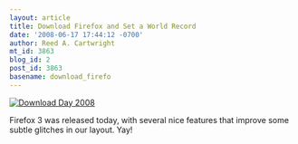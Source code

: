 ```yaml
---
layout: article
title: Download Firefox and Set a World Record
date: '2008-06-17 17:44:12 -0700'
author: Reed A. Cartwright
mt_id: 3863
blog_id: 2
post_id: 3863
basename: download_firefo
---
```

[<img src="http://www.spreadfirefox.com/sites/all/themes/spreadfirefox_RCS/images/download-day/buttons/en-US/dday_badge_fox.png" alt="Download Day 2008" />](http://www.spreadfirefox.com/en-US/worldrecord)

Firefox 3 was released today, with several nice features that improve some subtle glitches in our layout.  Yay!
